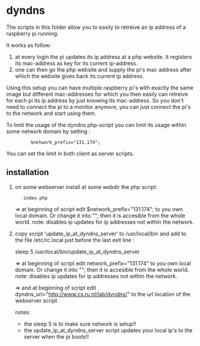 
dyndns
======

The scripts in this folder allow you to easily to retreive an ip address of a raspberry pi running. 

It works as follow:
1. at every login the pi updates its ip address at a php website. It registers its mac-address as key for its current  ip-address.
2. one can then go the php website and supply the pi's mac address after which the website gives back its current ip address.

Using this setup you can have multiple raspberry pi's with exactly the same image but different mac-addresses for which you then
easily can retreive for each pi its ip address by just knowing its mac-address. So you don't need to connect the pi to a monitor anymore,
you can just connect the pi's to the network and start using them.

To limit the usage of the dyndns php-script you can limit its usage within some network domain by setting :

             $network_prefix="131.174";

You can set the limit in both client as server scripts.

installation
-------------

 1. on some webserver install at some webdir the php script:  
 
           index.php

       => at beginning of script  edit
             $network_prefix="131.174";
          to you own local domain. Or change it into ""; then it is accesible from the whole world.
          note: disables ip updates for ip addresses not within the network.


 2. copy script  'update_ip_at_dyndns_server' to /usr/local/bin
    and add to the file /etc/rc.local just before the last exit line :

       sleep 5
       /usr/local/bin/update_ip_at_dyndns_server

   

       => at beginning of script  edit
             network_prefix="131.174"
          to you own local domain. Or change it into ""; then it is accesible from the whole world.
          note: disables ip updates for ip addresses not within the network.
      
       => and at beginning of script edit 
             dyndns_url="http://www.cs.ru.nl/lab/dyndns/"
          to the url location of the webserver script

    notes:
     - the sleep 5 is to make sure network is setup!!
     - the update_ip_at_dyndns_server script updates your local ip's 
       to the server when the pi boots!!

 
    


